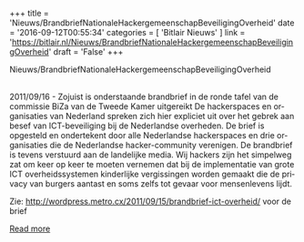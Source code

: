 +++
title = 'Nieuws/BrandbriefNationaleHackergemeenschapBeveiligingOverheid'
date = '2016-09-12T00:55:34'
categories = [ 
 'Bitlair Nieuws' 
] 
link = 'https://bitlair.nl/Nieuws/BrandbriefNationaleHackergemeenschapBeveiligingOverheid'
draft = 'False'
+++

<div class="mw-content-ltr mw-parser-output" dir="ltr" lang="en"><p><a class="mw-selflink selflink">Nieuws/BrandbriefNationaleHackergemeenschapBeveiligingOverheid</a>
</p></div><div class="mw-content-ltr mw-parser-output" dir="ltr" lang="en"><p><br />
2011/09/16 - Zojuist is onderstaande brandbrief in de ronde tafel van de commissie BiZa van de Tweede Kamer uitgereikt
De hackerspaces en organisaties van Nederland spreken zich hier expliciet uit over het gebrek aan besef van ICT-beveiliging bij de Nederlandse overheden. De brief is opgesteld en ondertekent door alle Nederlandse hackerspaces en drie organisaties die de Nederlandse hacker-community verenigen. De brandbrief is tevens verstuurd aan de landelijke media. Wij hackers zijn het simpelweg zat om keer op keer te moeten vernemen dat bij de implementatie van grote ICT overheidssystemen kinderlijke vergissingen worden gemaakt die de privacy van burgers aantast en soms zelfs tot gevaar voor mensenlevens lijdt.
</p><p>Zie: <a class="external free" href="http://wordpress.metro.cx/2011/09/15/brandbrief-ict-overheid/" rel="nofollow">http://wordpress.metro.cx/2011/09/15/brandbrief-ict-overheid/</a> voor de brief
</p></div>

[Read more](https://bitlair.nl/Nieuws/BrandbriefNationaleHackergemeenschapBeveiligingOverheid)